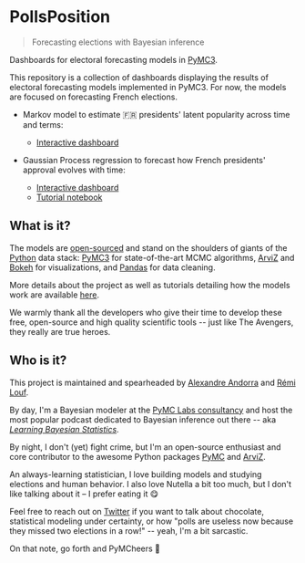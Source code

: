 # PollsPosition
> Forecasting elections with Bayesian inference

Dashboards for electoral forecasting models in [PyMC3](https://docs.pymc.io/).

This repository is a collection of dashboards displaying the results of electoral forecasting models implemented in PyMC3. For now, the models are focused on forecasting French elections.

- Markov model to estimate 🇫🇷 presidents' latent popularity across time and terms:
  - [Interactive dashboard](https://www.pollsposition.com/popularity)

- Gaussian Process regression to forecast how French presidents' approval evolves with time:
  - [Interactive dashboard](https://share.streamlit.io/alexandorra/pollsposition_website/main/gp-popularity-app.py)
  - [Tutorial notebook](https://alexandorra.github.io/pollsposition_blog/popularity/macron/gaussian%20processes/polls/2021/01/18/gp-popularity.html)

## What is it?

The models are [open-sourced](https://github.com/AlexAndorra/pollsposition_models) and stand on the shoulders of giants
of the [Python](https://www.python.org/) data stack:
[PyMC3](https://docs.pymc.io/) for state-of-the-art MCMC algorithms,
[ArviZ](https://arviz-devs.github.io/arviz/) and [Bokeh](https://docs.bokeh.org/en/latest/)
for visualizations, and [Pandas](https://pandas.pydata.org/) for data cleaning.

More details about the project as well as tutorials detailing how the models work are available [here](https://alexandorra.github.io/pollsposition_blog/about/).

We warmly thank all the developers who give their time to develop these free, open-source and high quality scientific
tools -- just like The Avengers, they really are true heroes.

## Who is it?

This project is maintained and spearheaded by [Alexandre Andorra](https://twitter.com/alex_andorra) and [Rémi Louf](https://twitter.com/remilouf).

By day, I'm a Bayesian modeler at the <a href="https://www.pymc-labs.io/" target="_blank">PyMC Labs consultancy</a> and
host the most popular podcast dedicated to Bayesian inference out there -- aka
<a href="https://www.learnbayesstats.com/" target="_blank"><i>Learning Bayesian Statistics</i></a>.

By night, I don't (yet) fight crime, but I'm an open-source enthusiast and core contributor to the awesome Python
packages <a href="https://docs.pymc.io/" target="_blank">PyMC</a>
and <a href="https://arviz-devs.github.io/arviz/" target="_blank">ArviZ</a>.

An always-learning statistician, I love building models and studying elections and human behavior. I also love Nutella a
bit too much, but I don't like talking about it – I prefer eating it 😋

Feel free to reach out on <a href="https://twitter.com/alex_andorra" target="_blank">Twitter</a> if you want to talk
about chocolate, statistical modeling under certainty, or how "polls are useless now because they missed two elections
in a row!" -- yeah, I'm a bit sarcastic.

On that note, go forth and PyMCheers :vulcan_salute: 
